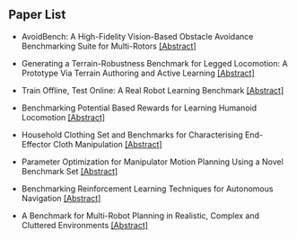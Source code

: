 ## Paper List

- AvoidBench: A High-Fidelity Vision-Based Obstacle Avoidance Benchmarking Suite for Multi-Rotors
[[Abstract]](https://events.infovaya.com/presentation?id=93803)

- Generating a Terrain-Robustness Benchmark for Legged Locomotion: A Prototype Via Terrain Authoring and Active Learning
[[Abstract]](https://events.infovaya.com/presentation?id=93806)

- Train Offline, Test Online: A Real Robot Learning Benchmark
[[Abstract]](https://events.infovaya.com/presentation?id=93809)

- Benchmarking Potential Based Rewards for Learning Humanoid Locomotion
[[Abstract]](https://events.infovaya.com/presentation?id=93812)

- Household Clothing Set and Benchmarks for Characterising End-Effector Cloth Manipulation
[[Abstract]](https://events.infovaya.com/presentation?id=93815)

- Parameter Optimization for Manipulator Motion Planning Using a Novel Benchmark Set
[[Abstract]](https://events.infovaya.com/presentation?id=93818)

- Benchmarking Reinforcement Learning Techniques for Autonomous Navigation
[[Abstract]](https://events.infovaya.com/presentation?id=93821)

- A Benchmark for Multi-Robot Planning in Realistic, Complex and Cluttered Environments
[[Abstract]](https://events.infovaya.com/presentation?id=93824)

